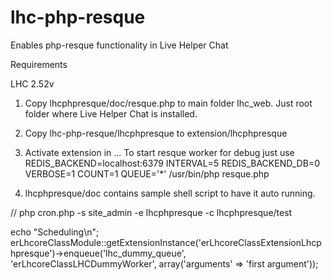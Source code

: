 # lhc-php-resque
Enables php-resque functionality in Live Helper Chat

Requirements

LHC 2.52v

1. Copy lhcphpresque/doc/resque.php to main folder lhc_web. Just root folder where Live Helper Chat is installed.
2. Copy lhc-php-resque/lhcphpresque to extension/lhcphpresque
3. Activate extension in ...
To start resque worker for debug just use
REDIS_BACKEND=localhost:6379 INTERVAL=5 REDIS_BACKEND_DB=0 VERBOSE=1 COUNT=1 QUEUE='*' /usr/bin/php resque.php

2. lhcphpresque/doc contains sample shell script to have it auto running.

// php cron.php -s site_admin -e lhcphpresque -c lhcphpresque/test

echo "Scheduling\n";
erLhcoreClassModule::getExtensionInstance('erLhcoreClassExtensionLhcphpresque')->enqueue('lhc_dummy_queue', 'erLhcoreClassLHCDummyWorker', array('arguments' => 'first argument'));
